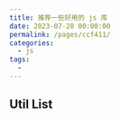 ```yaml
---
title: 推荐一些好用的 js 库
date: 2023-07-28 00:00:00
permalink: /pages/ccf411/
categories: 
  - js
tags: 
  - 
---
```


## Util List

<div style="display: flex; justify-content: center; flex-wrap: wrap; gap: 1.2rem;">
	<UtilCard title="diff-match-patch" description="代码对比" link="https://github.com/google/diff-match-patch" />
	<UtilCard title="crypto-js" description="加解密工具" link="https://github.com/brix/crypto-js" />
	<UtilCard title="jsonwebtoken" description="身份验证" link="https://github.com/auth0/node-jsonwebtoken" />
	<UtilCard title="pubsub-js" description="消息订阅发布" link="https://github.com/mroderick/PubSubJS" />
	<UtilCard title="dayjs" description="时间转换" link="https://github.com/iamkun/dayjs" />
	<UtilCard title="nanoid" description="随机ID" link="https://github.com/ai/nanoid" />
	<UtilCard title="env-cmd" description="环境设置" link="https://github.com/toddbluhm/env-cmd" />
	<UtilCard title="anywhere" description="启动本地服务" link="https://github.com/JacksonTian/anywhere" />
	<UtilCard title="mockjs" description="模拟数据" link="https://github.com/nuysoft/Mock" />
	<UtilCard title="@babel/register" description="require将es6转es5" link="https://babeljs.io/docs/babel-register" />
	<UtilCard title="shelljs" description="JS中编写Shell命令" link="https://github.com/shelljs/shelljs" />
	<UtilCard title="node-xlsx" description="数据转 excel" link="https://github.com/mgcrea/node-xlsx" />
</div>